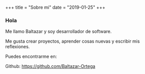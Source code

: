 +++
title = "Sobre mi"
date = "2019-01-25"
+++

### Hola

Me llamo Baltazar y soy desarrollador de software.

Me gusta crear proyectos, aprender cosas nuevas 
y escribir mis reflexiones. 


Puedes encontrarme en:

Github: https://github.com/Baltazar-Ortega